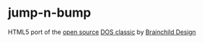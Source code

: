 # jump-n-bump
HTML5 port of the [open source](https://github.com/fschulze/jumpnbump) [DOS classic](https://icculus.org/jumpnbump/) by [Brainchild Design](http://www.bitbliss.com)
